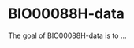 
# BIO00088H-data

<!-- badges: start -->
<!-- badges: end -->

The goal of BIO00088H-data is to ...

